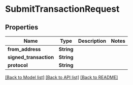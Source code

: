 # SubmitTransactionRequest

## Properties

Name | Type | Description | Notes
------------ | ------------- | ------------- | -------------
**from_address** | **String** |  | 
**signed_transaction** | **String** |  | 
**protocol** | **String** |  | 

[[Back to Model list]](../README.md#documentation-for-models) [[Back to API list]](../README.md#documentation-for-api-endpoints) [[Back to README]](../README.md)


